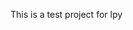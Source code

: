This is a test project for lpy

<!---
555lpy/555lpy is a ✨ special ✨ repository because its `README.md` (this file) appears on your GitHub profile.
You can click the Preview link to take a look at your changes.
--->
